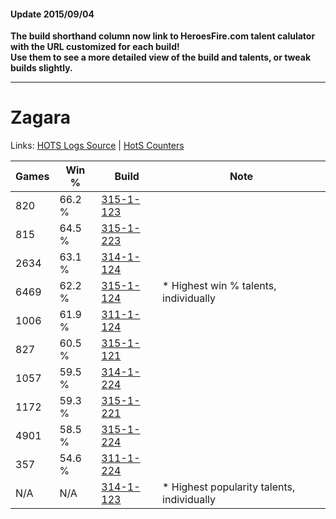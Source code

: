 #### Update 2015/09/04
**The build shorthand column now link to HeroesFire.com talent calulator with the URL customized for each build!  
Use them to see a more detailed view of the build and talents, or tweak builds slightly.**

***

# Zagara

Links: [HOTS Logs Source](https://www.hotslogs.com/Sitewide/HeroDetails?Hero=Zagara) | [HotS Counters](http://hotscounters.com/#/hero/Zagara)

Games  | Win %  | Build     | Note
-----  | -----  | -----     | ----
820    | 66.2 % | [315-1-123](http://www.heroesfire.com/hots/talent-calculator/zagara#oAkJ) | 
815    | 64.5 % | [315-1-223](http://www.heroesfire.com/hots/talent-calculator/zagara#oAlt) | 
2634   | 63.1 % | [314-1-124](http://www.heroesfire.com/hots/talent-calculator/zagara#o8I4) | 
6469   | 62.2 % | [315-1-124](http://www.heroesfire.com/hots/talent-calculator/zagara#oAkK) | * Highest win % talents, individually
1006   | 61.9 % | [311-1-124](http://www.heroesfire.com/hots/talent-calculator/zagara#o0zK) | 
827    | 60.5 % | [315-1-121](http://www.heroesfire.com/hots/talent-calculator/zagara#oAkH) | 
1057   | 59.5 % | [314-1-224](http://www.heroesfire.com/hots/talent-calculator/zagara#o8Je) | 
1172   | 59.3 % | [315-1-221](http://www.heroesfire.com/hots/talent-calculator/zagara#oAlr) | 
4901   | 58.5 % | [315-1-224](http://www.heroesfire.com/hots/talent-calculator/zagara#oAlu) | 
357    | 54.6 % | [311-1-224](http://www.heroesfire.com/hots/talent-calculator/zagara#o0-u) | 
N/A    | N/A    | [314-1-123](http://www.heroesfire.com/hots/talent-calculator/zagara#o8I3) | * Highest popularity talents, individually
